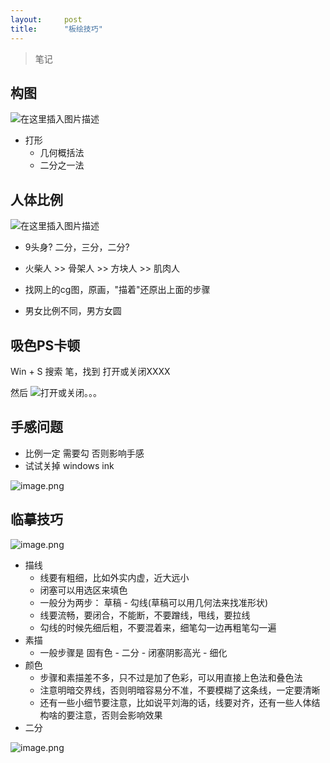 ```yaml
---
layout:     post
title:      "板绘技巧"
---
```


> 笔记

## 构图
![在这里插入图片描述](https://img-blog.csdnimg.cn/2020013011455517.jpg)
- 打形
	- 几何概括法
	- 二分之一法

## 人体比例
![在这里插入图片描述](https://img-blog.csdnimg.cn/20200121152257621.jpg)
- 9头身? 二分，三分，二分?

- 火柴人 >> 骨架人  >> 方块人 >> 肌肉人 

- 找网上的cg图，原画，"描着"还原出上面的步骤

- 男女比例不同，男方女圆

## 吸色PS卡顿

Win + S 搜索 笔，找到 打开或关闭XXXX

然后 ![打开或关闭。。。](https://i.loli.net/2020/02/04/wBSIaPevHklMN7y.png)


## 手感问题
- 比例一定 需要勾 否则影响手感
- 试试关掉 windows ink

![image.png](https://i.loli.net/2020/02/22/wBPlitxN9Fp2LHX.png)

## 临摹技巧

![image.png](https://i.loli.net/2020/03/01/WEXbh34wpyORSCe.png)

- 描线
	- 线要有粗细，比如外实内虚，近大远小
	- 闭塞可以用选区来填色
	- 一般分为两步： 草稿 - 勾线(草稿可以用几何法来找准形状)
	- 线要流畅，要闭合，不能断，不要蹭线，甩线，要拉线
	- 勾线的时候先细后粗，不要混着来，细笔勾一边再粗笔勾一遍
- 素描
	- 一般步骤是 固有色 - 二分 - 闭塞阴影高光 - 细化
- 颜色 
	- 步骤和素描差不多，只不过是加了色彩，可以用直接上色法和叠色法
	- 注意明暗交界线，否则明暗容易分不准，不要模糊了这条线，一定要清晰
	- 还有一些小细节要注意，比如说平刘海的话，线要对齐，还有一些人体结构啥的要注意，否则会影响效果
- 二分

![image.png](https://i.loli.net/2020/08/25/2MjcKHdbmPA8pne.png)

